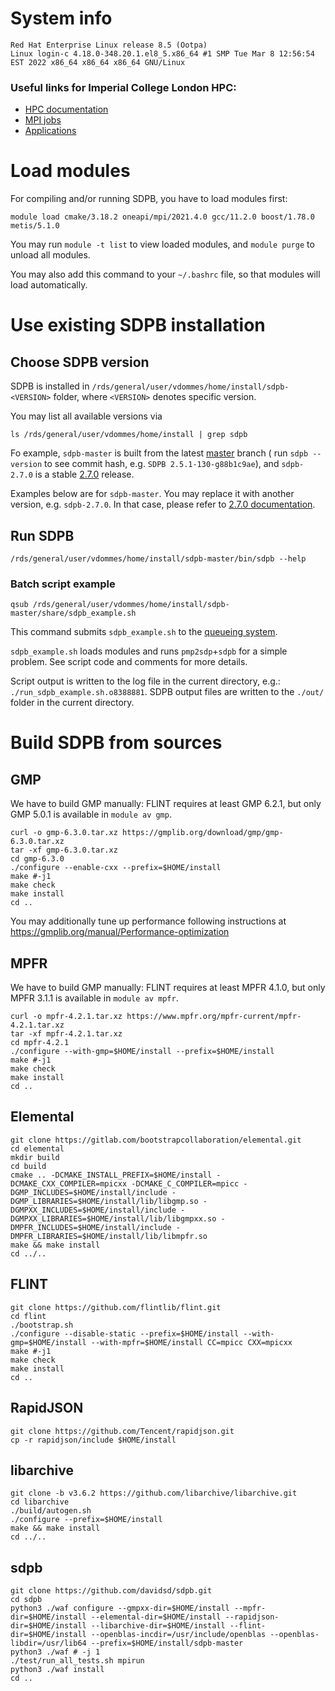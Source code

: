 # System info

    Red Hat Enterprise Linux release 8.5 (Ootpa)
    Linux login-c 4.18.0-348.20.1.el8_5.x86_64 #1 SMP Tue Mar 8 12:56:54 EST 2022 x86_64 x86_64 x86_64 GNU/Linux

### Useful links for Imperial College London HPC:

- [HPC documentation](https://icl-rcs-user-guide.readthedocs.io/en/latest/hpc/)
- [MPI jobs](https://icl-rcs-user-guide.readthedocs.io/en/latest/hpc/queues/mpi-jobs/)
- [Applications](https://icl-rcs-user-guide.readthedocs.io/en/latest/hpc/applications/)

# Load modules

For compiling and/or running SDPB, you have to load modules first:

    module load cmake/3.18.2 oneapi/mpi/2021.4.0 gcc/11.2.0 boost/1.78.0 metis/5.1.0

You may run `module -t list` to view loaded modules,
and `module purge` to unload all modules.

You may also add this command to your `~/.bashrc` file, so that modules will load automatically.

# Use existing SDPB installation

## Choose SDPB version

SDPB is installed in `/rds/general/user/vdommes/home/install/sdpb-<VERSION>` folder,
where `<VERSION>` denotes specific version.

You may list all available versions via

    ls /rds/general/user/vdommes/home/install | grep sdpb

Fo example, `sdpb-master` is built from the latest [master](https://github.com/davidsd/sdpb/tree/master) branch (
run `sdpb --version` to see commit hash, e.g. `SDPB 2.5.1-130-g88b1c9ae`),
and `sdpb-2.7.0` is a stable [2.7.0](https://github.com/davidsd/sdpb/releases/tag/2.7.0) release.

Examples below are for `sdpb-master`.
You may replace it with another version, e.g. `sdpb-2.7.0`.
In that case, please refer
to [2.7.0 documentation](https://github.com/davidsd/sdpb/blob/2.7.0/docs/site_installs/Imperial.md).

## Run SDPB

    /rds/general/user/vdommes/home/install/sdpb-master/bin/sdpb --help

### Batch script example

    qsub /rds/general/user/vdommes/home/install/sdpb-master/share/sdpb_example.sh

This command submits `sdpb_example.sh` to
the [queueing system](https://wiki.imperial.ac.uk/display/HPC/Queueing+System).

`sdpb_example.sh` loads modules and runs `pmp2sdp`+`sdpb` for a simple problem.
See script code and comments for more details.

Script output is written to the log file in the current directory, e.g.:
`./run_sdpb_example.sh.o8388881`.
SDPB output files are written to the `./out/` folder in the current directory.

# Build SDPB from sources

## GMP
We have to build GMP manually: FLINT requires at least GMP 6.2.1, but only GMP 5.0.1 is available in `module av gmp`.

    curl -o gmp-6.3.0.tar.xz https://gmplib.org/download/gmp/gmp-6.3.0.tar.xz
    tar -xf gmp-6.3.0.tar.xz
    cd gmp-6.3.0
    ./configure --enable-cxx --prefix=$HOME/install
    make #-j1
    make check
    make install
    cd ..

You may additionally tune up performance following instructions at https://gmplib.org/manual/Performance-optimization

## MPFR
We have to build GMP manually: FLINT requires at least MPFR 4.1.0, but only MPFR 3.1.1 is available in `module av mpfr`.

    curl -o mpfr-4.2.1.tar.xz https://www.mpfr.org/mpfr-current/mpfr-4.2.1.tar.xz
    tar -xf mpfr-4.2.1.tar.xz
    cd mpfr-4.2.1
    ./configure --with-gmp=$HOME/install --prefix=$HOME/install
    make #-j1
    make check
    make install
    cd ..

## Elemental

    git clone https://gitlab.com/bootstrapcollaboration/elemental.git
    cd elemental
    mkdir build
    cd build    
    cmake .. -DCMAKE_INSTALL_PREFIX=$HOME/install -DCMAKE_CXX_COMPILER=mpicxx -DCMAKE_C_COMPILER=mpicc -DGMP_INCLUDES=$HOME/install/include -DGMP_LIBRARIES=$HOME/install/lib/libgmp.so -DGMPXX_INCLUDES=$HOME/install/include -DGMPXX_LIBRARIES=$HOME/install/lib/libgmpxx.so -DMPFR_INCLUDES=$HOME/install/include -DMPFR_LIBRARIES=$HOME/install/lib/libmpfr.so
    make && make install
    cd ../..

## FLINT

    git clone https://github.com/flintlib/flint.git
    cd flint
    ./bootstrap.sh
    ./configure --disable-static --prefix=$HOME/install --with-gmp=$HOME/install --with-mpfr=$HOME/install CC=mpicc CXX=mpicxx
    make #-j1
    make check
    make install 
    cd ..

## RapidJSON

    git clone https://github.com/Tencent/rapidjson.git
    cp -r rapidjson/include $HOME/install

## libarchive

    git clone -b v3.6.2 https://github.com/libarchive/libarchive.git
    cd libarchive
    ./build/autogen.sh
    ./configure --prefix=$HOME/install
    make && make install
    cd ../..

## sdpb

    git clone https://github.com/davidsd/sdpb.git
    cd sdpb 
    python3 ./waf configure --gmpxx-dir=$HOME/install --mpfr-dir=$HOME/install --elemental-dir=$HOME/install --rapidjson-dir=$HOME/install --libarchive-dir=$HOME/install --flint-dir=$HOME/install --openblas-incdir=/usr/include/openblas --openblas-libdir=/usr/lib64 --prefix=$HOME/install/sdpb-master
    python3 ./waf # -j 1
    ./test/run_all_tests.sh mpirun
    python3 ./waf install
    cd ..
